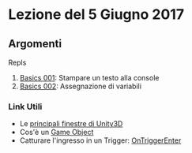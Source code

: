 # Lezione del 5 Giugno 2017

## Argomenti

Repls

1. [Basics 001](https://repl.it/I6DX/latest/162317): Stampare un testo alla console
1. [Basics 002](https://repl.it/I6s5/latest/162317): Assegnazione di variabili

### Link Utili

* Le [principali finestre di Unity3D](https://docs.unity3d.com/Manual/UsingTheEditor.html)
* Cos'è un [Game Object](https://docs.unity3d.com/Manual/class-GameObject.html)
* Catturare l'ingresso in un Trigger: [OnTriggerEnter](https://docs.unity3d.com/ScriptReference/MonoBehaviour.OnTriggerEnter.html)

